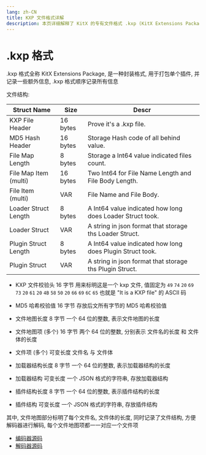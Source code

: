 ```yaml
---
lang: zh-CN
title: KXP 文件格式详解
description: 本页详细解释了 KitX 的专有文件格式 .kxp (KitX Extensions Package)
---
```


# .kxp 格式
.kxp 格式全称 KitX Extensions Package, 是一种封装格式, 用于打包单个插件, 并记录一些额外信息, .kxp 格式顺序记录所有信息

文件结构:

| Struct Name           | Size     | Descr                                                     |
|-----------------------|----------|-----------------------------------------------------------|
| KXP File Header       | 16 bytes | Prove it's a .kxp file.                                   |
| MD5 Hash Header       | 16 bytes | Storage Hash code of all behind value.                    |
| File Map Length       | 8 bytes  | Storage a Int64 value indicated files count.              |
| File Map Item (multi) | 16 bytes | Two Int64 for File Name Length and File Body Length.      |
| File Item (multi)     | VAR      | File Name and File Body.                                  |
| Loader Struct Length  | 8 bytes  | A Int64 value indicated how long does Loader Struct took. |
| Loader Struct         | VAR      | A string in json format that storage ths Loader Struct.   |
| Plugin Struct Length  | 8 bytes  | A Int64 value indicated how long does Plugin Struct took. |
| Plugin Struct         | VAR      | A string in json format that storage ths Plugin Struct.   |

* KXP 文件校验头
    16 字节
    用来标明这是一个 kxp 文件, 值固定为 `49` `74` `20` `69` `73` `20` `61` `20` `4B` `58` `50` `20` `66` `69` `6C` `65`
    也就是 "It is a KXP file" 的 ASCII 码

* MD5 哈希校验值
    16 字节
    存放后文所有字节的 MD5 哈希校验值

* 文件地图长度
    8 字节
    一个 64 位的整数, 表示文件地图的长度

* 文件地图项 (多个)
    16 字节
    两个 64 位的整数, 分别表示 文件名的长度 和 文件体的长度

* 文件项 (多个)
    可变长度
    文件名 与 文件体

* 加载器结构长度
    8 字节
    一个 64 位的整数, 表示加载器结构的长度

* 加载器结构
    可变长度
    一个 JSON 格式的字符串, 存放加载器结构

* 插件结构长度
    8 字节
    一个 64 位的整数, 表示插件结构的长度

* 插件结构
    可变长度
    一个 JSON 格式的字符串, 存放插件结构

其中, 文件地图部分标明了每个文件名, 文件体的长度, 同时记录了文件结构, 方便解码器进行解码, 每个文件地图项都一一对应一个文件项

* [编码器源码](https://github.com/Crequency/KitX-File-Formats/blob/main/KitX.File.Format.KXP/Encoder.cs)
* [解码器源码](https://github.com/Crequency/KitX-File-Formats/blob/main/KitX.File.Format.KXP/Decoder.cs)
